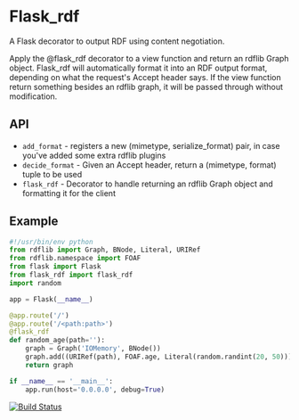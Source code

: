Flask\_rdf
==========

A Flask decorator to output RDF using content negotiation.

Apply the @flask\_rdf decorator to a view function and return an rdflib Graph object. Flask\_rdf will automatically format it into an RDF output format, depending on what the request's Accept header says. If the view function return something besides an rdflib graph, it will be passed through without modification.

API
---

 - `add_format` - registers a new (mimetype, serialize\_format) pair, in case you've added some extra rdflib plugins
 - `decide_format` - Given an Accept header, return a (mimetype, format) tuple to be used
 - `flask_rdf` - Decorator to handle returning an rdflib Graph object and formatting it for the client

Example
-------

```python
#!/usr/bin/env python
from rdflib import Graph, BNode, Literal, URIRef
from rdflib.namespace import FOAF
from flask import Flask
from flask_rdf import flask_rdf
import random

app = Flask(__name__)

@app.route('/')
@app.route('/<path:path>')
@flask_rdf
def random_age(path=''):
	graph = Graph('IOMemory', BNode())
	graph.add((URIRef(path), FOAF.age, Literal(random.randint(20, 50))))
	return graph

if __name__ == '__main__':
	app.run(host='0.0.0.0', debug=True)
```

[![Build Status](https://travis-ci.org/hufman/flask_rdf.svg?branch=master)](https://travis-ci.org/hufman/flask_rdf)
